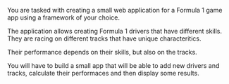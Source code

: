 You are tasked with creating a small web application for a Formula 1 game app using a framework of your choice.

The application allows creating Formula 1 drivers that have different skills. They are racing on different tracks that have unique characteritics.

Their performance depends on their skills, but also on the tracks.

You will have to build a small app that will be able to add new drivers and tracks, calculate their performaces and then display some results.
